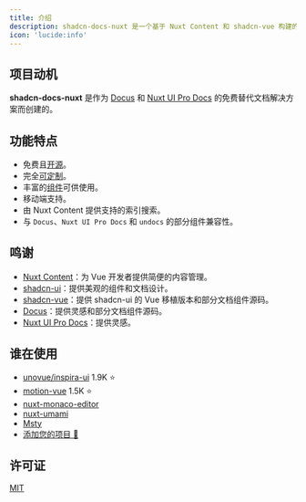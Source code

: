 ```yaml
---
title: 介绍
description: shadcn-docs-nuxt 是一个基于 Nuxt Content 和 shadcn-vue 构建的 Nuxt 文档模板。
icon: 'lucide:info'
---
```


## 项目动机

**shadcn-docs-nuxt** 是作为 [Docus](https://docus.dev/) 和 [Nuxt UI Pro Docs](https://docs-template.nuxt.dev/) 的免费替代文档解决方案而创建的。

## 功能特点

- 免费且[开源](https://github.com/ZTL-UwU/shadcn-docs-nuxt)。
- 完全[可定制](/api/configuration)。
- 丰富的[组件](/components/prose)可供使用。
- 移动端支持。
- 由 Nuxt Content 提供支持的索引搜索。
- 与 `Docus`、`Nuxt UI Pro Docs` 和 `undocs` 的部分组件兼容性。

## 鸣谢

- [Nuxt Content](https://content.nuxt.com/)：为 Vue 开发者提供简便的内容管理。
- [shadcn-ui](https://ui.shadcn.com/)：提供美观的组件和文档设计。
- [shadcn-vue](https://www.shadcn-vue.com/)：提供 shadcn-ui 的 Vue 移植版本和部分文档组件源码。
- [Docus](https://docus.dev/)：提供灵感和部分文档组件源码。
- [Nuxt UI Pro Docs](https://docs-template.nuxt.dev/)：提供灵感。

## 谁在使用

- [unovue/inspira-ui](https://github.com/unovue/inspira-ui) 1.9K ⭐️
- [motion-vue](https://github.com/motiondivision/motion-vue) 1.5K ⭐️
- [nuxt-monaco-editor](https://github.com/e-chan1007/nuxt-monaco-editor)
- [nuxt-umami](https://github.com/ijkml/nuxt-umami)
- [Msty](https://docs.msty.app/getting-started/onboarding)
- [添加您的项目 🚀](https://github.com/ZTL-UwU/shadcn-docs-nuxt/edit/main/README.md)

## 许可证

[MIT](https://github.com/ZTL-UwU/shadcn-docs-nuxt/blob/main/LICENSE)

